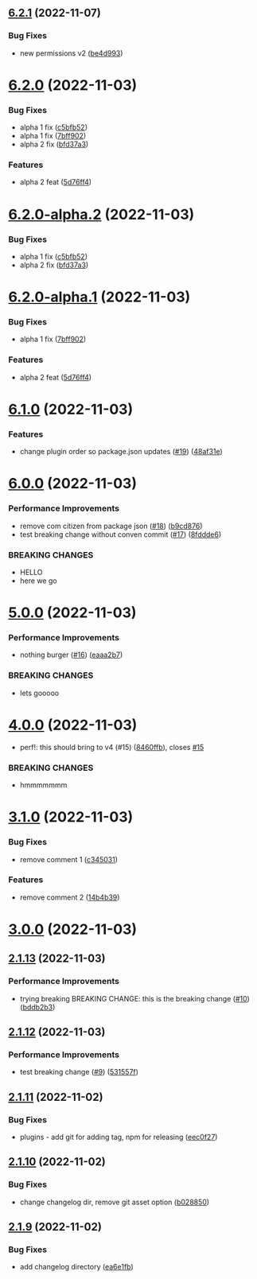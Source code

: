## [6.2.1](https://github.com/hchiufaire/mjml-react-npm-test/compare/v6.2.0...v6.2.1) (2022-11-07)

### Bug Fixes

- new permissions v2 ([be4d993](https://github.com/hchiufaire/mjml-react-npm-test/commit/be4d993c5bc4aac954eb7c00dc9cadb694f8e6b8))

# [6.2.0](https://github.com/hchiufaire/mjml-react-npm-test/compare/v6.1.0...v6.2.0) (2022-11-03)

### Bug Fixes

- alpha 1 fix ([c5bfb52](https://github.com/hchiufaire/mjml-react-npm-test/commit/c5bfb520761551c8f178949883cefb436813d5f3))
- alpha 1 fix ([7bff902](https://github.com/hchiufaire/mjml-react-npm-test/commit/7bff902c8467a17a815016b2bc4187c823c783b5))
- alpha 2 fix ([bfd37a3](https://github.com/hchiufaire/mjml-react-npm-test/commit/bfd37a351cc18feb94acf993d0be7f70a6893f40))

### Features

- alpha 2 feat ([5d76ff4](https://github.com/hchiufaire/mjml-react-npm-test/commit/5d76ff43b3ef2229772ee113a9c9529705b96326))

# [6.2.0-alpha.2](https://github.com/hchiufaire/mjml-react-npm-test/compare/v6.2.0-alpha.1...v6.2.0-alpha.2) (2022-11-03)

### Bug Fixes

- alpha 1 fix ([c5bfb52](https://github.com/hchiufaire/mjml-react-npm-test/commit/c5bfb520761551c8f178949883cefb436813d5f3))
- alpha 2 fix ([bfd37a3](https://github.com/hchiufaire/mjml-react-npm-test/commit/bfd37a351cc18feb94acf993d0be7f70a6893f40))

# [6.2.0-alpha.1](https://github.com/hchiufaire/mjml-react-npm-test/compare/v6.1.0...v6.2.0-alpha.1) (2022-11-03)

### Bug Fixes

- alpha 1 fix ([7bff902](https://github.com/hchiufaire/mjml-react-npm-test/commit/7bff902c8467a17a815016b2bc4187c823c783b5))

### Features

- alpha 2 feat ([5d76ff4](https://github.com/hchiufaire/mjml-react-npm-test/commit/5d76ff43b3ef2229772ee113a9c9529705b96326))

# [6.1.0](https://github.com/hchiufaire/mjml-react-npm-test/compare/v6.0.0...v6.1.0) (2022-11-03)

### Features

- change plugin order so package.json updates ([#19](https://github.com/hchiufaire/mjml-react-npm-test/issues/19)) ([48af31e](https://github.com/hchiufaire/mjml-react-npm-test/commit/48af31e37fe6772bcdf3c4be12551dd912da2b18))

# [6.0.0](https://github.com/hchiufaire/mjml-react-npm-test/compare/v5.0.0...v6.0.0) (2022-11-03)

### Performance Improvements

- remove com citizen from package json ([#18](https://github.com/hchiufaire/mjml-react-npm-test/issues/18)) ([b9cd876](https://github.com/hchiufaire/mjml-react-npm-test/commit/b9cd87640e561d94d30eec8b8f2581cabd8c5133))
- test breaking change without conven commit ([#17](https://github.com/hchiufaire/mjml-react-npm-test/issues/17)) ([8fddde6](https://github.com/hchiufaire/mjml-react-npm-test/commit/8fddde621314443e705c9b88fb84c3be9cf91896))

### BREAKING CHANGES

- HELLO
- here we go

# [5.0.0](https://github.com/hchiufaire/mjml-react-npm-test/compare/v4.0.0...v5.0.0) (2022-11-03)

### Performance Improvements

- nothing burger ([#16](https://github.com/hchiufaire/mjml-react-npm-test/issues/16)) ([eaaa2b7](https://github.com/hchiufaire/mjml-react-npm-test/commit/eaaa2b769629b72ae4409b6e3f1701855a45aaa3))

### BREAKING CHANGES

- lets gooooo

# [4.0.0](https://github.com/hchiufaire/mjml-react-npm-test/compare/v3.1.0...v4.0.0) (2022-11-03)

- perf!: this should bring to v4 (#15) ([8460ffb](https://github.com/hchiufaire/mjml-react-npm-test/commit/8460ffb937c8ca949ac61c545e1d9e1fc4575041)), closes [#15](https://github.com/hchiufaire/mjml-react-npm-test/issues/15)

### BREAKING CHANGES

- hmmmmmmm

# [3.1.0](https://github.com/hchiufaire/mjml-react-npm-test/compare/v3.0.0...v3.1.0) (2022-11-03)

### Bug Fixes

- remove comment 1 ([c345031](https://github.com/hchiufaire/mjml-react-npm-test/commit/c34503175d120f76572c6c053c2b6bf7a99b3715))

### Features

- remove comment 2 ([14b4b39](https://github.com/hchiufaire/mjml-react-npm-test/commit/14b4b39525c4524d80abf07f39a50391e8e01194))

# [3.0.0](https://github.com/hchiufaire/mjml-react-npm-test/compare/v2.1.13...v3.0.0) (2022-11-03)

## [2.1.13](https://github.com/hchiufaire/mjml-react-npm-test/compare/v2.1.12...v2.1.13) (2022-11-03)

### Performance Improvements

- trying breaking BREAKING CHANGE: this is the breaking change ([#10](https://github.com/hchiufaire/mjml-react-npm-test/issues/10)) ([bddb2b3](https://github.com/hchiufaire/mjml-react-npm-test/commit/bddb2b3770bd444d71e36b0786d97241314443ba))

## [2.1.12](https://github.com/hchiufaire/mjml-react-npm-test/compare/v2.1.11...v2.1.12) (2022-11-03)

### Performance Improvements

- test breaking change ([#9](https://github.com/hchiufaire/mjml-react-npm-test/issues/9)) ([531557f](https://github.com/hchiufaire/mjml-react-npm-test/commit/531557fde50b0e3308db73af2f8f6c5283785d45))

## [2.1.11](https://github.com/hchiufaire/mjml-react-npm-test/compare/v2.1.10...v2.1.11) (2022-11-02)

### Bug Fixes

- plugins - add git for adding tag, npm for releasing ([eec0f27](https://github.com/hchiufaire/mjml-react-npm-test/commit/eec0f27d8a4b6531fb2bb49592eb90086de64dce))

## [2.1.10](https://github.com/hchiufaire/mjml-react-npm-test/compare/v2.1.9...v2.1.10) (2022-11-02)

### Bug Fixes

- change changelog dir, remove git asset option ([b028850](https://github.com/hchiufaire/mjml-react-npm-test/commit/b028850a2d0c2df45e02a5e0da93a60ac50d5805))

## [2.1.9](https://github.com/hchiufaire/mjml-react-npm-test/compare/v2.1.8...v2.1.9) (2022-11-02)

### Bug Fixes

- add changelog directory ([ea6e1fb](https://github.com/hchiufaire/mjml-react-npm-test/commit/ea6e1fb2ffd83aabf1d9b0f1924790b18d0ed633))
